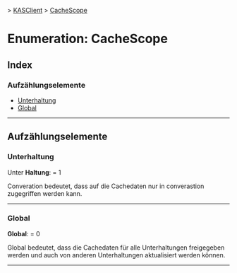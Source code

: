 [](../README.md) > [KASClient](../modules/kasclient.md) > [CacheScope](../enums/kasclient.cachescope.md)

# <a name="enumeration-cachescope"></a>Enumeration: CacheScope

## <a name="index"></a>Index 

### <a name="enumeration-members"></a>Aufzählungselemente

* [Unterhaltung](kasclient.cachescope.md#conversation)
* [Global](kasclient.cachescope.md#global)

---

## <a name="enumeration-members"></a>Aufzählungselemente

<a id="conversation"></a>

###  <a name="conversation"></a>Unterhaltung

Unter **Haltung**: = 1

Converation bedeutet, dass auf die Cachedaten nur in converastion zugegriffen werden kann.

___
<a id="global"></a>

###  <a name="global"></a>Global

**Global**: = 0

Global bedeutet, dass die Cachedaten für alle Unterhaltungen freigegeben werden und auch von anderen Unterhaltungen aktualisiert werden können.

___

